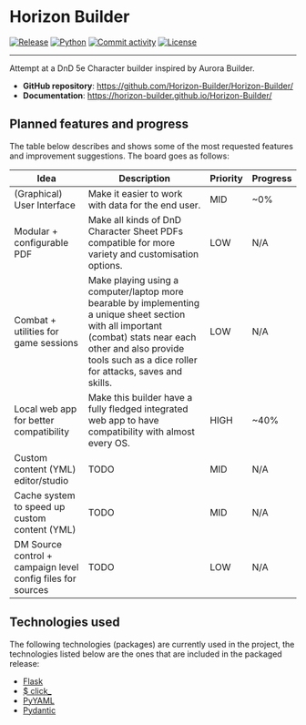 <!--
   Copyright 2024 GustavoSchip

   Licensed under the Apache License, Version 2.0 (the "License");
   you may not use this file except in compliance with the License.
   You may obtain a copy of the License at

       http://www.apache.org/licenses/LICENSE-2.0

   Unless required by applicable law or agreed to in writing, software
   distributed under the License is distributed on an "AS IS" BASIS,
   WITHOUT WARRANTIES OR CONDITIONS OF ANY KIND, either express or implied.
   See the License for the specific language governing permissions and
   limitations under the License.
-->

# Horizon Builder

[![Release](https://img.shields.io/github/v/release/Horizon-Builder/Horizon-Builder)](https://img.shields.io/github/v/release/Horizon-Builder/Horizon-Builder)
[![Python](https://img.shields.io/badge/Python-v3.11-blue)](https://www.python.org/downloads/release/python-311/)
[![Commit activity](https://img.shields.io/github/commit-activity/m/Horizon-Builder/Horizon-Builder)](https://img.shields.io/github/commit-activity/m/Horizon-Builder/Horizon-Builder)
[![License](https://img.shields.io/github/license/Horizon-Builder/Horizon-Builder)](https://img.shields.io/github/license/Horizon-Builder/Horizon-Builder)

---

Attempt at a DnD 5e Character builder inspired by Aurora Builder.

- **GitHub repository**: <https://github.com/Horizon-Builder/Horizon-Builder/>
- **Documentation**: <https://horizon-builder.github.io/Horizon-Builder/>

## Planned features and progress

The table below describes and shows some of the most requested features and improvement suggestions. The board goes as
follows:

| Idea                                                        | Description                                                                                                                                                                                                             | Priority | Progress |
| ----------------------------------------------------------- | ----------------------------------------------------------------------------------------------------------------------------------------------------------------------------------------------------------------------- | -------- | -------- |
| (Graphical) User Interface                                  | Make it easier to work with data for the end user.                                                                                                                                                                      | MID      | ~0%      |
| Modular + configurable PDF                                  | Make all kinds of DnD Character Sheet PDFs compatible for more variety and customisation options.                                                                                                                       | LOW      | N/A      |
| Combat + utilities for game sessions                        | Make playing using a computer/laptop more bearable by implementing a unique sheet section with all important (combat) stats near each other and also provide tools such as a dice roller for attacks, saves and skills. | LOW      | N/A      |
| Local web app for better compatibility                      | Make this builder have a fully fledged integrated web app to have compatibility with almost every OS.                                                                                                                   | HIGH     | ~40%     |
| Custom content (YML) editor/studio                          | TODO                                                                                                                                                                                                                    | MID      | N/A      |
| Cache system to speed up custom content (YML)               | TODO                                                                                                                                                                                                                    | MID      | N/A      |
| DM Source control + campaign level config files for sources | TODO                                                                                                                                                                                                                    | LOW      | N/A      |

## Technologies used

The following technologies (packages) are currently used in the project, the technologies listed below are the ones that
are included in the packaged release:

- [Flask](https://github.com/pallets/flask)
- [$ click\_](https://github.com/pallets/click)
- [PyYAML](https://github.com/yaml/pyyaml)
- [Pydantic](https://docs.pydantic.dev/latest/)
